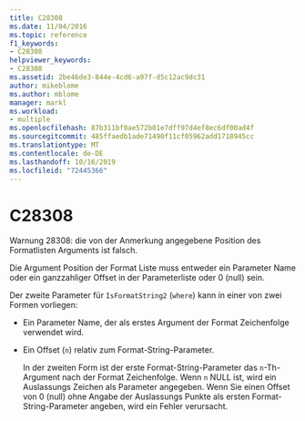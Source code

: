 ```yaml
---
title: C28308
ms.date: 11/04/2016
ms.topic: reference
f1_keywords:
- C28308
helpviewer_keywords:
- C28308
ms.assetid: 2be46de3-844e-4cd6-a97f-d5c12ac9dc31
author: mikeblome
ms.author: mblome
manager: markl
ms.workload:
- multiple
ms.openlocfilehash: 87b311bf0ae572b01e7dff97d4ef8ec6df00ad4f
ms.sourcegitcommit: 485ffaedb1ade71490f11cf05962add1718945cc
ms.translationtype: MT
ms.contentlocale: de-DE
ms.lasthandoff: 10/16/2019
ms.locfileid: "72445366"
---
```

# <a name="c28308"></a>C28308
Warnung 28308: die von der Anmerkung angegebene Position des Formatlisten Arguments ist falsch.

 Die Argument Position der Format Liste muss entweder ein Parameter Name oder ein ganzzahliger Offset in der Parameterliste oder 0 (null) sein.

 Der zweite Parameter für `IsFormatString2` (`where`) kann in einer von zwei Formen vorliegen:

- Ein Parameter Name, der als erstes Argument der Format Zeichenfolge verwendet wird.

- Ein Offset (`n`) relativ zum Format-String-Parameter.

  In der zweiten Form ist der erste Format-String-Parameter das `n`-Th-Argument nach der Format Zeichenfolge. Wenn `n` NULL ist, wird ein Auslassungs Zeichen als Parameter angegeben. Wenn Sie einen Offset von 0 (null) ohne Angabe der Auslassungs Punkte als ersten Format-String-Parameter angeben, wird ein Fehler verursacht.
